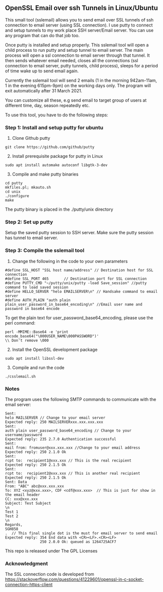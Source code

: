 ## OpenSSL Email over ssh Tunnels in Linux/Ubuntu
This small tool (sslemail) allows you to send email over SSL tunnels of ssh connection to email server (using SSL connection). I use putty to connect and setup tunnels to my work place SSH server/Email server. You can use any program that can do that job too.

Once putty is installed and setup properly. This sslemail tool will open a child process to run putty and setup tunnel to email server. The main process will open a ssl connection to email server through that tunnel. It then sends whatever email needed, closes all the connections (ssl connection to email server, putty tunnels, child process), sleeps for a period of time wake up to send email again. 

Currently the sslemail tool will send 2 emails (1 in the morning 942am-11am, 1 in the evening 615pm-9pm) on the working days only. The program will exit automatically after 31 March 2021.

You can customize all these, e.g send email to target group of users at different time, day, season repeatedly etc.

To use this tool, you have to do the following steps:
### Step 1: Install and setup putty for ubuntu 
1. Clone Github putty
```
git clone https://github.com/github/putty
```
2. Install prerequisite package for putty in Linux
```
sudo apt install automake autoconf libgtk-3-dev
```
3. Compile and make putty binaries
```
cd putty
mkfiles.pl; mkauto.sh
cd unix
./configure
make
```
The putty binary is placed in the ./putty/unix directory
### Step 2: Set up putty
Setup the saved putty session to SSH server. Make sure the putty session has tunnel to email server.

### Step 3: Compile the sslemail tool
1. Change the following in the code to your own parameters
```
#define SSL_HOST "SSL host name/address" // Destination host for SSL connection
#define SSL_PORT 465       // Destination port for SSL connection
#define PUTTY_CMD "~/putty/unix/putty -load Save_session" //putty command to load saved session
#define HELLO_SERVER "helo EMAILSERVER\n" // Handsake command to email server
#define AUTH_PLAIN "auth plain plain_user_password_in_base64_encoding\n" //Email user name and password in base64 encode
```
To get the plain text for user_password_base64_encoding, please use the perl command:
```
perl -MMIME::Base64 -e 'print encode_base64("\000USER_NAME\000PASSWORD")'
\\ Don't remove \000
```
2. Install the OpenSSL development package
```
sudo apt install libssl-dev
```
3. Compile and run the code
```
./csslemail.sh 
```
### Notes
The program uses the following SMTP commands to communicate with the email server:
```
Sent: 
helo MAILSERVER // Change to your email server 
Expected reply: 250 MAILSERVERxxx.xxx.xxx.xxx
Sent: 
auth plain user_password_base64_encoding // Change to your username/password
Expected reply: 235 2.7.0 Authentication successful
Sent: 
mail from: fromuser@xxx.xxx.xxx //Change to your email address 
Expected reply: 250 2.1.0 Ok
Sent: 
rcpt to:  recipient1@xxx.xxx // This is the real recipient
Expected reply: 250 2.1.5 Ok
Sent: 
rcpt to:  recipient2@xxx.xxx // This is another real recipient
Expected reply: 250 2.1.5 Ok
Sent: Data
From: "ABC" abc@xxx.xxx.xxx 
To: XYZ <xyz@xxx.xxx>, CDF <cdf@xxx.xxx>  // This is just for show in the email header
CC: xxx@xxx.xxx
Subject: Test Subject
\n
Test 1
Test 2
\n
Regards,
SGH858
.  // This final single dot is the must for email server to send email
Expected reply: 354 End data with <CR><LF>.<CR><LF>
                250 2.0.0 Ok: queued as 1264725ACF7
```
This repo is released under The GPL Licenses

### Acknowledgment
The SSL connection code is developed from https://stackoverflow.com/questions/41229601/openssl-in-c-socket-connection-https-client
